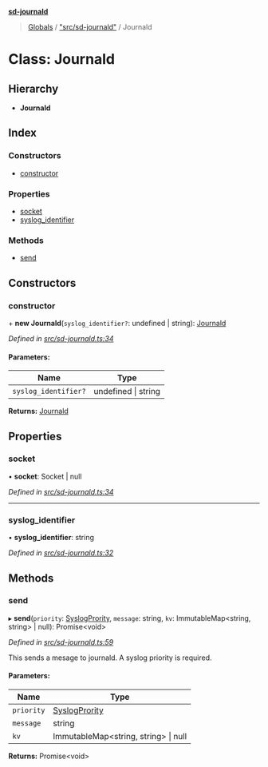 **[sd-journald](../README.md)**

> [Globals](../globals.md) / ["src/sd-journald"](../modules/_src_sd_journald_.md) / Journald

# Class: Journald

## Hierarchy

* **Journald**

## Index

### Constructors

* [constructor](_src_sd_journald_.journald.md#constructor)

### Properties

* [socket](_src_sd_journald_.journald.md#socket)
* [syslog\_identifier](_src_sd_journald_.journald.md#syslog_identifier)

### Methods

* [send](_src_sd_journald_.journald.md#send)

## Constructors

### constructor

\+ **new Journald**(`syslog_identifier?`: undefined \| string): [Journald](_src_sd_journald_.journald.md)

*Defined in [src/sd-journald.ts:34](https://github.com/sargun/sd-journald/blob/16ae057/src/sd-journald.ts#L34)*

#### Parameters:

Name | Type |
------ | ------ |
`syslog_identifier?` | undefined \| string |

**Returns:** [Journald](_src_sd_journald_.journald.md)

## Properties

### socket

•  **socket**: Socket \| null

*Defined in [src/sd-journald.ts:34](https://github.com/sargun/sd-journald/blob/16ae057/src/sd-journald.ts#L34)*

___

### syslog\_identifier

•  **syslog\_identifier**: string

*Defined in [src/sd-journald.ts:32](https://github.com/sargun/sd-journald/blob/16ae057/src/sd-journald.ts#L32)*

## Methods

### send

▸ **send**(`priority`: [SyslogPrority](../enums/_src_sd_journald_.syslogprority.md), `message`: string, `kv`: ImmutableMap\<string, string> \| null): Promise\<void>

*Defined in [src/sd-journald.ts:59](https://github.com/sargun/sd-journald/blob/16ae057/src/sd-journald.ts#L59)*

This sends a mesage to journald. A syslog priority is required.

#### Parameters:

Name | Type |
------ | ------ |
`priority` | [SyslogPrority](../enums/_src_sd_journald_.syslogprority.md) |
`message` | string |
`kv` | ImmutableMap\<string, string> \| null |

**Returns:** Promise\<void>
